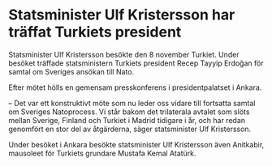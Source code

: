 # Statsminister Ulf Kristersson har träffat Turkiets president

Statsminister Ulf Kristersson besökte den 8 november Turkiet. Under besöket träffade statsministern Turkiets president Recep Tayyip Erdoğan för samtal om Sveriges ansökan till Nato.


Efter mötet hölls en gemensam presskonferens i presidentpalatset i Ankara.

– Det var ett konstruktivt möte som nu leder oss vidare till fortsatta samtal om Sveriges Natoprocess. Vi står bakom det trilaterala avtalet som slöts mellan Sverige, Finland och Turkiet i Madrid tidigare i år, och har redan genomfört en stor del av åtgärderna, säger statsminister Ulf Kristersson.

Under besöket i Ankara besökte statsminister Ulf Kristersson även Anitkabir, mausoleet för Turkiets grundare Mustafa Kemal Atatürk.
